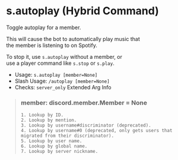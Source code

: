 # s.autoplay (Hybrid Command)
Toggle autoplay for a member.<br/>

This will cause the bot to automatically play music that<br/>
the member is listening to on Spotify.<br/>

To stop it, use `s.autoplay` without a member, or<br/>
use a player command like `s.stop` or `s.play`.<br/>
 - Usage: `s.autoplay [member=None]`
 - Slash Usage: `/autoplay [member=None]`
 - Checks: `server_only`
Extended Arg Info
> ### member: discord.member.Member = None
> 
> 
>     1. Lookup by ID.
>     2. Lookup by mention.
>     3. Lookup by username#discriminator (deprecated).
>     4. Lookup by username#0 (deprecated, only gets users that migrated from their discriminator).
>     5. Lookup by user name.
>     6. Lookup by global name.
>     7. Lookup by server nickname.
> 
>     
